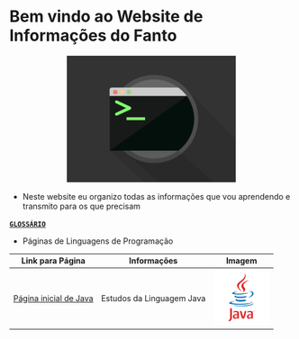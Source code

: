 # Bem vindo ao Website de Informações do Fanto

<center>
  <img src="img/terminal.gif" width="300">
</center>

* Neste website eu organizo todas as informações que vou aprendendo e transmito para os que precisam

[**`GLOSSÁRIO`**]()

* Páginas de Linguagens de Programação

Link para Página|Informações|Imagem
|---|---|---|
[Página inicial de Java](pages/prog_java/home.md)|Estudos da Linguagem Java|<img src="img/java-icon.jpg" width="100">